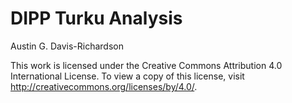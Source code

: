 # DIPP Turku Analysis

Austin G. Davis-Richardson

This work is licensed under the Creative Commons Attribution 4.0
International License. To view a copy of this license, visit
http://creativecommons.org/licenses/by/4.0/.
